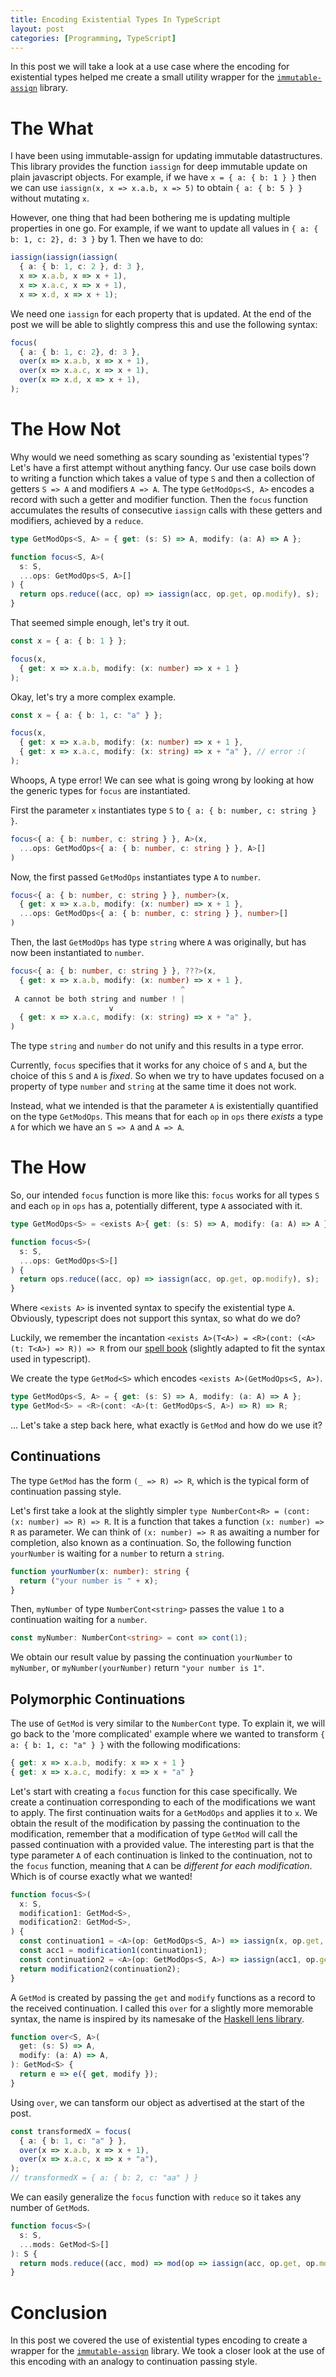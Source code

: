 ```yaml
---
title: Encoding Existential Types In TypeScript
layout: post
categories: [Programming, TypeScript]
---
```


In this post we will take a look at a use case where the encoding for existential types helped me create a small utility wrapper for the [`immutable-assign`](https://github.com/engineforce/ImmutableAssign) library.

# The What

I have been using immutable-assign for updating immutable datastructures. This library provides the function `iassign` for deep immutable update on plain javascript objects. For example, if we have `x = { a: { b: 1 } }` then we can use `iassign(x, x => x.a.b, x => 5)` to obtain `{ a: { b: 5 } }` without mutating `x`.

However, one thing that had been bothering me is updating multiple properties in one go. For example, if we want to update all values in `{ a: { b: 1, c: 2}, d: 3 }` by 1. Then we have to do:

```ts
iassign(iassign(iassign(
  { a: { b: 1, c: 2 }, d: 3 },
  x => x.a.b, x => x + 1),
  x => x.a.c, x => x + 1),
  x => x.d, x => x + 1);
```

We need one `iassign` for each property that is updated. At the end of the post we will be able to slightly compress this and use the following syntax:

```ts
focus(
  { a: { b: 1, c: 2}, d: 3 },
  over(x => x.a.b, x => x + 1),
  over(x => x.a.c, x => x + 1),
  over(x => x.d, x => x + 1),
);
```

# The How Not

Why would we need something as scary sounding as 'existential types'? Let's have a first attempt without anything fancy.
Our use case boils down to writing a function which takes a value of type `S` and then a collection of getters `S => A` and modifiers `A => A`.
The type `GetModOps<S, A>` encodes a record with such a getter and modifier function.
Then the `focus` function accumulates the results of consecutive `iassign` calls with these getters and modifiers, achieved by a `reduce`.

```ts
type GetModOps<S, A> = { get: (s: S) => A, modify: (a: A) => A };

function focus<S, A>(
  s: S,
  ...ops: GetModOps<S, A>[]
) {
  return ops.reduce((acc, op) => iassign(acc, op.get, op.modify), s);
}
```

That seemed simple enough, let's try it out.

```ts
const x = { a: { b: 1 } };

focus(x,
  { get: x => x.a.b, modify: (x: number) => x + 1 }
);
```

Okay, let's try a more complex example.

```ts
const x = { a: { b: 1, c: "a" } };

focus(x,
  { get: x => x.a.b, modify: (x: number) => x + 1 },
  { get: x => x.a.c, modify: (x: string) => x + "a" }, // error :(
);
```

Whoops, A type error! We can see what is going wrong by looking at how the generic types for `focus` are instantiated.

First the parameter `x` instantiates type `S` to `{ a: { b: number, c: string } }`.

```ts
focus<{ a: { b: number, c: string } }, A>(x,
  ...ops: GetModOps<{ a: { b: number, c: string } }, A>[]
)
```

Now, the first passed `GetModOps` instantiates type `A` to `number`.

```ts
focus<{ a: { b: number, c: string } }, number>(x,
  { get: x => x.a.b, modify: (x: number) => x + 1 },
  ...ops: GetModOps<{ a: { b: number, c: string } }, number>[]
)
```

Then, the last `GetModOps` has type `string` where `A` was originally, but has now been instantiated to `number`.

```ts
focus<{ a: { b: number, c: string } }, ???>(x,
  { get: x => x.a.b, modify: (x: number) => x + 1 },
                                      ^
 A cannot be both string and number ! |
			   	      v
  { get: x => x.a.c, modify: (x: string) => x + "a" },
)
```

The type `string` and `number` do not unify and this results in a type error.

Currently, `focus` specifies that it works for any choice of `S` and `A`, but the choice of this `S` and `A` is _fixed_.
So when we try to have updates focused on a property of type `number` and `string` at the same time it does not work.

Instead, what we intended is that the parameter `A` is existentially quantified on the type `GetModOps`.
This means that for each `op` in `ops` there _exists_ a type `A` for which we have an `S => A` and `A => A`.


# The How

So, our intended `focus` function is more like this: `focus` works for all types `S` and each `op` in `ops` has a, potentially different, type `A` associated with it.

```ts
type GetModOps<S> = <exists A>{ get: (s: S) => A, modify: (a: A) => A }

function focus<S>(
  s: S,
  ...ops: GetModOps<S>[]
) {
  return ops.reduce((acc, op) => iassign(acc, op.get, op.modify), s);
}
```

Where `<exists A>` is invented syntax to specify the existential type `A`.
Obviously, typescript does not support this syntax, so what do we do?

Luckily, we remember the incantation `<exists A>(T<A>) = <R>(cont: (<A> (t: T<A>) => R)) => R` from our [spell book](http://www.cis.upenn.edu/~bcpierce/tapl/) (slightly adapted to fit the syntax used in typescript).

We create the type `GetMod<S>` which encodes `<exists A>(GetModOps<S, A>)`.

```ts
type GetModOps<S, A> = { get: (s: S) => A, modify: (a: A) => A };
type GetMod<S> = <R>(cont: <A>(t: GetModOps<S, A>) => R) => R;
```

... Let's take a step back here, what exactly is `GetMod` and how do we use it?

## Continuations

The type `GetMod` has the form `(_ => R) => R`, which is the typical form of continuation passing style.

Let's first take a look at the slightly simpler `type NumberCont<R> = (cont: (x: number) => R) => R`.
It is a function that takes a function `(x: number) => R` as parameter.
We can think of `(x: number) => R` as awaiting a number for completion, also known as a continuation.
So, the following function `yourNumber` is waiting for a `number` to return a `string`.

```ts
function yourNumber(x: number): string {
  return ("your number is " + x);
}
```

Then, `myNumber` of type `NumberCont<string>` passes the value `1` to a continuation waiting for a `number`.

```ts
const myNumber: NumberCont<string> = cont => cont(1);
```

We obtain our result value by passing the continuation `yourNumber` to `myNumber`, or `myNumber(yourNumber)` return `"your number is 1"`.

## Polymorphic Continuations

The use of `GetMod` is very similar to the `NumberCont` type.
To explain it, we will go back to the 'more complicated' example where we wanted to transform `{ a: { b: 1, c: "a" } }` with the following modifications:

```ts
{ get: x => x.a.b, modify: x => x + 1 }
{ get: x => x.a.c, modify: x => x + "a" }
```

Let's start with creating a `focus` function for this case specifically.
We create a continuation corresponding to each of the modifications we want to apply.
The first continuation waits for a `GetModOps` and applies it to `x`.
We obtain the result of the modification by passing the continuation to the modification, remember that a modification of type `GetMod` will call the passed continuation with a provided value.
The interesting part is that the type parameter `A` of each continuation is linked to the continuation, not to the `focus` function, meaning that `A` can be _different for each modification_. Which is of course exactly what we wanted!

```ts
function focus<S>(
  x: S,
  modification1: GetMod<S>,
  modification2: GetMod<S>, 
) {
  const continuation1 = <A>(op: GetModOps<S, A>) => iassign(x, op.get, op.modify);
  const acc1 = modification1(continuation1);
  const continuation2 = <A>(op: GetModOps<S, A>) => iassign(acc1, op.get, op.modify);
  return modification2(continuation2);
}
```

A `GetMod` is created by passing the `get` and `modify` functions as a record to the received continuation.
I called this `over` for a slightly more memorable syntax, the name is inspired by its namesake of the [Haskell lens library](http://hackage.haskell.org/package/lens-4.17/docs/Control-Lens-Setter.html#v:over).

```ts
function over<S, A>(
  get: (s: S) => A,
  modify: (a: A) => A,
): GetMod<S> {
  return e => e({ get, modify });
}
```

Using `over`, we can tansform our object as advertised at the start of the post.

```ts
const transformedX = focus(
  { a: { b: 1, c: "a" } },
  over(x => x.a.b, x => x + 1),
  over(x => x.a.c, x => x + "a"),
);
// transformedX = { a: { b: 2, c: "aa" } }
```

We can easily generalize the `focus` function with `reduce` so it takes any number of `GetMod`s.

```ts
function focus<S>(
  s: S,
  ...mods: GetMod<S>[]
): S {
  return mods.reduce((acc, mod) => mod(op => iassign(acc, op.get, op.modify)), s);
}
```

# Conclusion

In this post we covered the use of existential types encoding to create a wrapper for the [`immutable-assign`](https://github.com/engineforce/ImmutableAssign) library.
We took a closer look at the use of this encoding with an analogy to continuation passing style.
